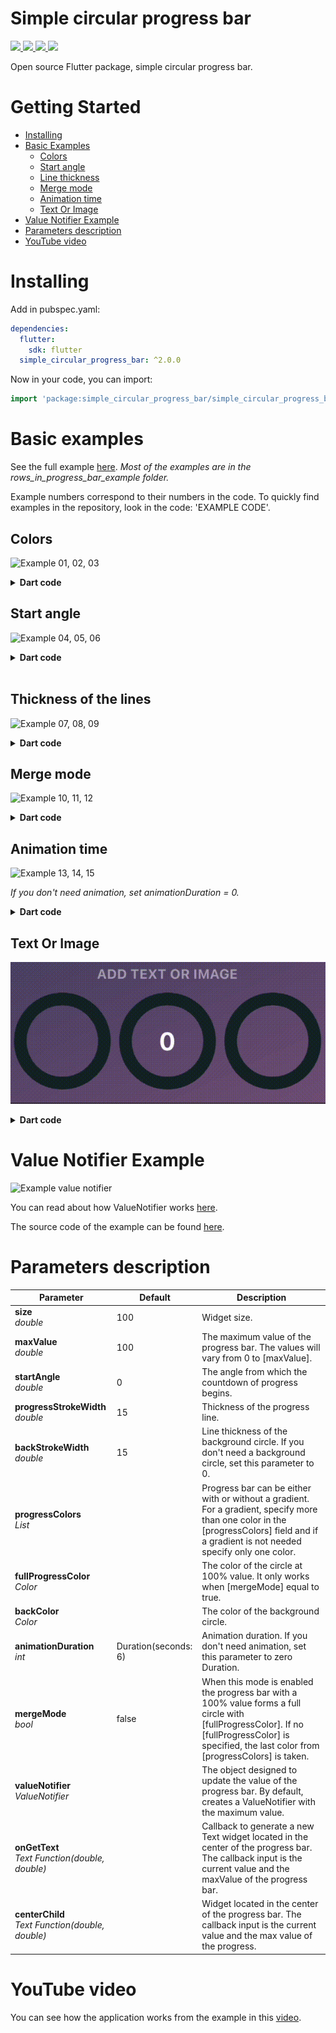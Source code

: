 # Simple circular progress bar

<p>
  <a href="https://opensource.org/licenses/MIT">
    <img src="https://img.shields.io/github/license/Nulllix/simple_circular_progress_bar?logo=github" />
  </a>
  <a href="https://pub.dev/packages/simple_circular_progress_bar/changelog">
    <img src="https://img.shields.io/badge/version-2.0.0-blueviolet" />
  </a>
  <a href="https://docs.flutter.dev/development/tools/sdk/releases">
    <img src="https://img.shields.io/badge/flutter-3.10.3-blue" />
  </a>
  <a href="https://dart.dev/guides/whats-new">
    <img src="https://img.shields.io/badge/dart-3.0.3-blue" />
  </a>
</p>

Open source Flutter package, simple circular progress bar.

# Getting Started
- [Installing](#Installing)
- [Basic Examples](#basic-examples)
    - [Colors](#colors)
    - [Start angle](#start-angle)
    - [Line thickness](#thickness-of-the-lines)
    - [Merge mode](#merge-mode)
    - [Animation time](#animation-time)
    - [Text Or Image](#text-or-image)
- [Value Notifier Example](#value-notifier-example)
- [Parameters description](#parameters-description)
- [YouTube video](#youtube-video)

# Installing
Add in pubspec.yaml:
```yaml
dependencies:
  flutter:
    sdk: flutter
  simple_circular_progress_bar: ^2.0.0
```

Now in your code, you can import:
```dart
import 'package:simple_circular_progress_bar/simple_circular_progress_bar.dart';
```

# Basic examples
See the full example [here](https://github.com/Nulllix/simple_circular_progress_bar/tree/master/example/lib).
*Most of the examples are in the rows_in_progress_bar_example folder.*

Example numbers correspond to their numbers in the code.
To quickly find examples in the repository, look in the code: 'EXAMPLE CODE'.

## Colors
![Example 01, 02, 03](doc_images/example_01_02_03.gif)

<details>
    <summary><strong>Dart code</strong></summary>

```dart
// Example 1
SimpleCircularProgressBar(
    progressColors: const [Colors.cyan],
)

// Example 2
SimpleCircularProgressBar(
    progressColors: const [Colors.cyan, Colors.purple],
),

// Example 3
SimpleCircularProgressBar(
    progressColors: const [
        Colors.cyan,
        Colors.green,
        Colors.amberAccent,
        Colors.redAccent,
        Colors.purpleAccent
    ],
    backColor: Colors.blueGrey,
),
```
</details>

## Start angle
![Example 04, 05, 06](doc_images/example_04_05_06.gif)

<details>
    <summary><strong>Dart code</strong></summary>

```dart
// Example 4
SimpleCircularProgressBar(
    startAngle: 45,
),

// Example 5
SimpleCircularProgressBar(
    startAngle: 90,
),

// Example 6
SimpleCircularProgressBar(
    startAngle: -180,
),
```
</details>
&nbsp;

## Thickness of the lines
![Example 07, 08, 09](doc_images/example_07_08_09.gif)

<details>
    <summary><strong>Dart code</strong></summary>

```dart
// Example 7
SimpleCircularProgressBar(
    size: 80,
    progressStrokeWidth: 25,
    backStrokeWidth: 25,
),

// Example 8
SimpleCircularProgressBar(
    progressStrokeWidth: 20,
    backStrokeWidth: 10,
),

// Example 9
SimpleCircularProgressBar(
    backStrokeWidth: 0,
),
```
</details>

## Merge mode
![Example 10, 11, 12](doc_images/example_10_11_12.gif)

<details>
    <summary><strong>Dart code</strong></summary>

```dart
// Example 10
SimpleCircularProgressBar(
    progressColors: const [Colors.cyan],
    mergeMode: true,
),

// Example 11
SimpleCircularProgressBar(
    progressColors: const [Colors.cyan],
    fullProgressColor: Colors.deepOrangeAccent,
    mergeMode: true,
),

// Example 12
SimpleCircularProgressBar(
    progressColors: const [Colors.cyan, Colors.purpleAccent],
    mergeMode: true,
),
```
</details>

## Animation time
![Example 13, 14, 15](doc_images/example_13_14_15.gif)

*If you don't need animation, set animationDuration = 0.*

<details>
    <summary><strong>Dart code</strong></summary>

```dart
// Example 13
SimpleCircularProgressBar(
    mergeMode: true,
    animationDuration: const Duration(milliseconds: 500),
),

// Example 14
SimpleCircularProgressBar(
    mergeMode: true,
    animationDuration: const Duration(seconds: 3),
),

// Example 15
SimpleCircularProgressBar(
    mergeMode: true,
    animationDuration: const Duration(minutes: 1),
),
```
</details>

## Text Or Image
![Example 16, 17, 18](doc_images/example_16_17_18.gif)

<details>
    <summary><strong>Dart code</strong></summary>

```dart
// Example 16
SimpleCircularProgressBar(
  valueNotifier: valueNotifier,
  mergeMode: true,
  centerChild: (double value, double maxValue) {
    TextStyle centerTextStyle = TextStyle(
      fontSize: 16,
      fontWeight: FontWeight.bold,
      color: Colors.greenAccent.withOpacity(value * 0.01),
    );

    return Row(
      children: [
        Icon(
          value == maxValue
          ? Icons.download_done
          : Icons.downloading,
          color: Colors.greenAccent.withOpacity(value * 0.01),
        ),
        const SizedBox(width: 4),
        Text(
          '${value.toInt()}%',
          style: centerTextStyle,
        ),
      ],
    );
  },
),

// Example 17
SimpleCircularProgressBar(
    valueNotifier: valueNotifier,
    mergeMode: true,
    onGetText: (double value, double maxValue) {
        return Text(
            '${value.toInt()}',
            style: const TextStyle(
                fontSize: 30,
                fontWeight: FontWeight.bold,
                color: Colors.white,
            ),
        );
    },
),

// Example 18
SimpleCircularProgressBar(
    valueNotifier: valueNotifier,
    mergeMode: true,
    onGetText: (double value, double maxValue) {
        TextStyle centerTextStyle = TextStyle(
            fontSize: 30,
            fontWeight: FontWeight.bold,
            color: Colors.greenAccent.withOpacity(value * 0.01),
        );
        
        return Text(
            '${value.toInt()}',
            style: centerTextStyle,
        );
    },
),
```
</details>

# Value Notifier Example
![Example value notifier](doc_images/example_value_notifier.gif)

You can read about how ValueNotifier works [here](https://medium.com/@avnishnishad/flutter-communication-between-widgets-using-valuenotifier-and-valuelistenablebuilder-b51ef627a58b).

The source code of the example can be found [here](https://github.com/Nulllix/simple_circular_progress_bar/blob/master/example/lib/value_notifier_example.dart).

# Parameters description

| Parameter                                        | Default              | Description                                                                                                                                                                                       |
|--------------------------------------------------|----------------------|---------------------------------------------------------------------------------------------------------------------------------------------------------------------------------------------------|
| **size** <br>*double*                            | 100                  | Widget size.                                                                                                                                                                                      |
| **maxValue**<br>*double*                         | 100                  | The maximum value of the progress bar. The values will vary from 0 to [maxValue].                                                                                                                 |
| **startAngle**<br>*double*                       | 0                    | The angle from which the countdown of progress begins.                                                                                                                                            |
| **progressStrokeWidth**<br>*double*              | 15                   | Thickness of the progress line.                                                                                                                                                                   |
| **backStrokeWidth**<br>*double*                  | 15                   | Line thickness of the background circle. If you don't need a background circle, set this parameter to 0.                                                                                          |
| **progressColors**<br>*List<Color>*              |                      | Progress bar can be either with or without a gradient. For a gradient, specify more than one color in the [progressColors] field and if a gradient is not needed specify only one color.          |
| **fullProgressColor**<br>*Color*                 |                      | The color of the circle at 100% value. It only works when [mergeMode] equal to true.                                                                                                              |
| **backColor**<br>*Color*                         |                      | The color of the background circle.                                                                                                                                                               |
| **animationDuration**<br>*int*                   | Duration(seconds: 6) | Animation duration. If you don't need animation, set this parameter to zero Duration.                                                                                                             |
| **mergeMode**<br>*bool*                          | false                | When this mode is enabled the progress bar with a 100% value forms a full circle with [fullProgressColor]. If no [fullProgressColor] is specified, the last color from [progressColors] is taken. |
| **valueNotifier**<br>*ValueNotifier<double>*     |                      | The object designed to update the value of the progress bar. By default, creates a ValueNotifier with the maximum value.                                                                          |
| **onGetText**<br>*Text Function(double, double)* |                      | Callback to generate a new Text widget located in the center of the progress bar. The callback input is the current value and the maxValue of the progress bar.                                   |
| **centerChild**<br>*Text Function(double, double)* |                      | Widget located in the center of the progress bar. The callback input is the current value and the max value of the progress.                                                                      |

# YouTube video
You can see how the application works from the example in this [video](https://youtube.com/shorts/kKYyNAk2FMM).